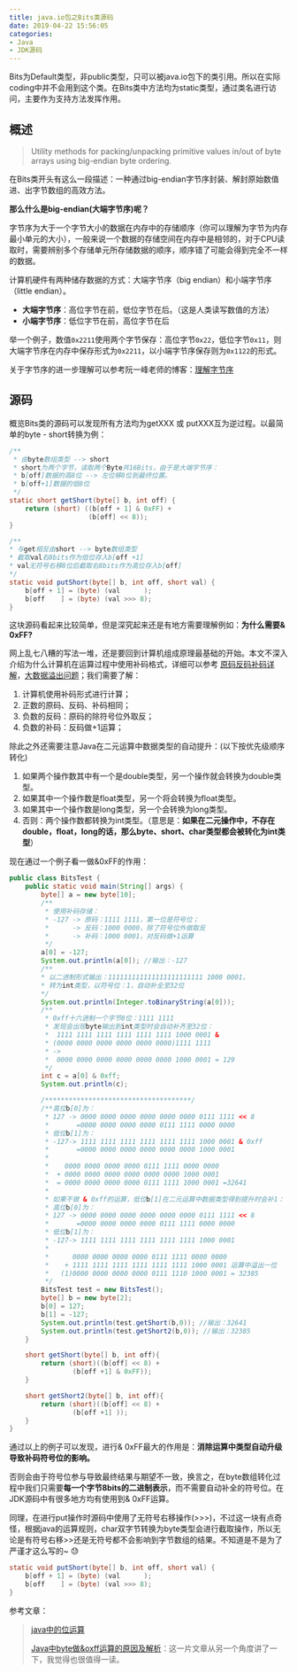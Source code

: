 ```yaml
---
title: java.io包之Bits类源码
date: 2019-04-22 15:56:05
categories:
- Java
- JDK源码
---
```


Bits为Default类型，非public类型，只可以被java.io包下的类引用。所以在实际coding中并不会用到这个类。在Bits类中方法均为static类型，通过类名进行访问，主要作为支持方法发挥作用。

<!--more-->

## 概述

> Utility methods for packing/unpacking primitive values in/out of byte arrays using big-endian byte ordering.

在Bits类开头有这么一段描述：一种通过big-endian字节序封装、解封原始数值进、出字节数组的高效方法。

**那么什么是big-endian(大端字节序)呢？**

字节序为大于一个字节大小的数据在内存中的存储顺序（你可以理解为字节为内存最小单元的大小），一般来说一个数据的存储空间在内存中是相邻的，对于CPU读取时，需要辨别多个存储单元所存储数据的顺序，顺序错了可能会得到完全不一样的数据。

计算机硬件有两种储存数据的方式：大端字节序（big endian）和小端字节序（little endian）。

- **大端字节序**：高位字节在前，低位字节在后。（这是人类读写数值的方法）
- **小端字节序**：低位字节在前，高位字节在后

举一个例子，数值`0x2211`使用两个字节保存：高位字节`0x22`，低位字节`0x11`，则大端字节序在内存中保存形式为`0x2211`，以小端字节序保存则为`0x1122`的形式。

关于字节序的进一步理解可以参考阮一峰老师的博客：[理解字节序](http://www.ruanyifeng.com/blog/2016/11/byte-order.html)

## 源码

概览Bits类的源码可以发现所有方法均为getXXX 或 putXXX互为逆过程。以最简单的byte - short转换为例：

```java
/**
 * 由byte数组类型 --> short 
 * short为两个字节，读取两个Byte共16Bits，由于是大端字节序：
 * b[off]数据的高8位 --> 左位移8位到最终位置。
 * b[off+1]数据的低8位
 */
static short getShort(byte[] b, int off) {
	return (short) ((b[off + 1] & 0xFF) +
                    (b[off] << 8));
}

/**
* 与get相反由short --> byte数组类型
* 截取val右8bits作为低位存入b[off +1]
* val无符号右移8位后截取右8bits作为高位存入b[off]
*/
static void putShort(byte[] b, int off, short val) {
	b[off + 1] = (byte) (val      );
    b[off    ] = (byte) (val >>> 8);
}
```

这块源码看起来比较简单，但是深究起来还是有地方需要理解例如：**为什么需要& 0xFF?**

网上乱七八糟的写法一堆，还是要回到计算机组成原理最基础的开始。本文不深入介绍为什么计算机在运算过程中使用补码格式，详细可以参考 [原码反码补码详解](http://www.cnblogs.com/zhangziqiu/archive/2011/03/30/ComputerCode.html)，[大数据溢出问题](https://blog.csdn.net/u011080472/article/details/51280919)；我们需要了解：

1. 计算机使用补码形式进行计算；
2. 正数的原码、反码、补码相同；
3. 负数的反码：原码的除符号位外取反；
4. 负数的补码：反码做+1运算；

除此之外还需要注意Java在二元运算中数据类型的自动提升：(以下按优先级顺序转化)

1. 如果两个操作数其中有一个是double类型，另一个操作就会转换为double类型。 
2. 如果其中一个操作数是float类型，另一个将会转换为float类型。
3. 如果其中一个操作数是long类型，另一个会转换为long类型。 
4. 否则：两个操作数都转换为int类型。（意思是：**如果在二元操作中，不存在double，float，long的话，那么byte、short、char类型都会被转化为int类型**）

现在通过一个例子看一做&0xFF的作用：

```java
public class BitsTest {
    public static void main(String[] args) {
        byte[] a = new byte[10];
        /**
         * 使用补码存储：
         * -127 -> 原码：1111 1111，第一位是符号位；
         *      -> 反码：1000 0000，除了符号位外做取反
         *      -> 补码：1000 0001，对反码做+1运算
         */
        a[0] = -127;
        System.out.println(a[0]); //输出：-127
        /**
        * 以二进制形式输出：111111111111111111111111 1000 0001，
        * 转为int类型，以符号位：1，自动补全至32位
        */
        System.out.println(Integer.toBinaryString(a[0]));
        /**
         * 0xff十六进制一个字节8位：1111 1111
         * 发现会出现byte输出到int类型时会自动补齐至32位：
         *  1111 1111 1111 1111 1111 1111 1000 0001 &
         * (0000 0000 0000 0000 0000 0000)1111 1111
         * ->
         *  0000 0000 0000 0000 0000 0000 1000 0001 = 129
         */
        int c = a[0] & 0xff;
        System.out.println(c);

        /*************************************/
        /**高位b[0]为：
         * 127 -> 0000 0000 0000 0000 0000 0000 0111 1111 << 8
         *       =0000 0000 0000 0000 0111 1111 0000 0000
         * 低位b[1]为：
         * -127-> 1111 1111 1111 1111 1111 1111 1000 0001 & 0xff
         *       =0000 0000 0000 0000 0000 0000 1000 0001
         *
         *    0000 0000 0000 0000 0111 1111 0000 0000
         *  + 0000 0000 0000 0000 0000 0000 1000 0001
         *  = 0000 0000 0000 0000 0111 1111 1000 0001 =32641
         *
         * 如果不做 & 0xff的运算，低位b[1]在二元运算中数据类型得到提升时会补1：
         * 高位b[0]为：
         * 127 -> 0000 0000 0000 0000 0000 0000 0111 1111 << 8
         *       =0000 0000 0000 0000 0111 1111 0000 0000
         * 低位b[1]为：
         * -127-> 1111 1111 1111 1111 1111 1111 1000 0001
         *
         *      0000 0000 0000 0000 0111 1111 0000 0000
         *    + 1111 1111 1111 1111 1111 1111 1000 0001 运算中溢出一位
         *   (1)0000 0000 0000 0000 0111 1110 1000 0001 = 32385
         */
        BitsTest test = new BitsTest();
        byte[] b = new byte[2];
        b[0] = 127;
        b[1] = -127;
        System.out.println(test.getShort(b,0)); //输出：32641
        System.out.println(test.getShort2(b,0)); //输出：32385
    }

    short getShort(byte[] b, int off){
        return (short)((b[off] << 8) +
                (b[off +1] & 0xFF));
    }

    short getShort2(byte[] b, int off){
        return (short)((b[off] << 8) +
                (b[off +1] ));
    }
}
```

通过以上的例子可以发现，进行& 0xFF最大的作用是：**消除运算中类型自动升级导致补码符号位的影响。**

否则会由于符号位参与导致最终结果与期望不一致，换言之，在byte数组转化过程中我们只需要**每一个字节8bits的二进制表示**，而不需要自动补全的符号位。在JDK源码中有很多地方均有使用到& 0xFF运算。

同理，在进行put操作时源码中使用了无符号右移操作(>>>)，不过这一块有点奇怪，根据java的运算规则，char双字节转换为byte类型会进行截取操作，所以无论是有符号右移>>还是无符号都不会影响到字节数组的结果。不知道是不是为了严谨才这么写的~ :sweat:

```java
static void putShort(byte[] b, int off, short val) {
	b[off + 1] = (byte) (val      );
    b[off    ] = (byte) (val >>> 8);
}
```



参考文章：

>[java中的位运算](https://blog.csdn.net/xiaochunyong/article/details/7748713)
>
>[Java中byte做&oxff运算的原因及解析](https://blog.csdn.net/zhaominpro/article/details/79602381)：这一片文章从另一个角度讲了一下，我觉得也很值得一读。